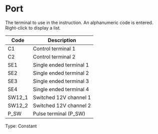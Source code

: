 # Port

The terminal to use in the instruction. An alphanumeric code is entered. Right-click to display a list.

| Code   | Description             |
| ------ | ----------------------- |
| C1     | Control terminal 1      |
| C2     | Control terminal 2      |
| SE1    | Single ended terminal 1 |
| SE2    | Single ended terminal 2 |
| SE3    | Single ended terminal 3 |
| SE4    | Single ended terminal 4 |
| SW12_1 | Switched 12V channel 1  |
| SW12_2 | Switched 12V channel 2  |
| P_SW   | Pulse terminal (P_SW)   |

Type: Constant
